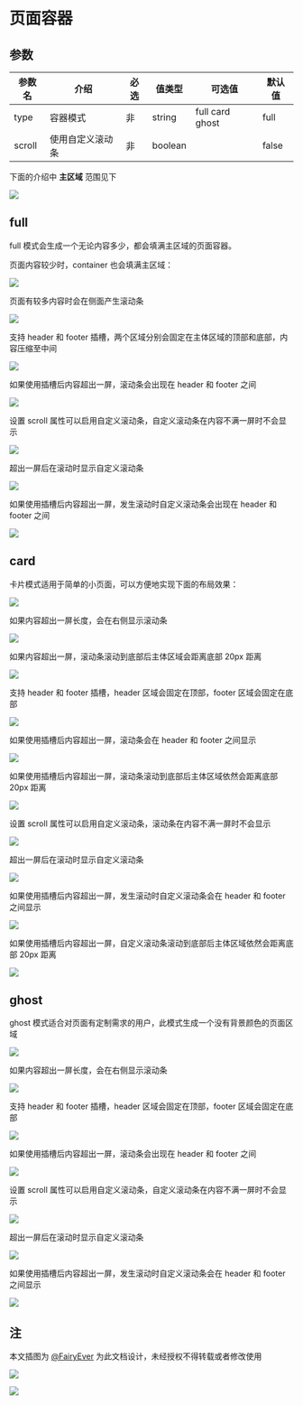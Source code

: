 # 页面容器

## 参数

| 参数名 | 介绍 | 必选 | 值类型 | 可选值 | 默认值 |
| --- | --- | --- | --- | --- | --- |
| type | 容器模式 | 非 | string | full card ghost | full |
| scroll | 使用自定义滚动条 | 非 | boolean |  | false |

下面的介绍中 **主区域** 范围见下

![](http://fairyever.qiniudn.com/2018-07-22-autorename-1-2018-07-22-12-06-18-space-main@2x.png)

## full

full 模式会生成一个无论内容多少，都会填满主区域的页面容器。

页面内容较少时，container 也会填满主区域：

![](http://fairyever.qiniudn.com/d2-container-guide-201807221232AM_full_normal_short@2x.png)

页面有较多内容时会在侧面产生滚动条

![](http://fairyever.qiniudn.com/d2-container-guide-201807221232AM_full_normal_long@2x.png)

支持 header 和 footer 插槽，两个区域分别会固定在主体区域的顶部和底部，内容压缩至中间

![](http://fairyever.qiniudn.com/d2-container-guide-201807221232AM_full_slot_short@2x.png)

如果使用插槽后内容超出一屏，滚动条会出现在 header 和 footer 之间

![](http://fairyever.qiniudn.com/d2-container-guide-201807221232AM_full_slot_long@2x.png)

设置 scroll 属性可以启用自定义滚动条，自定义滚动条在内容不满一屏时不会显示

![](http://fairyever.qiniudn.com/d2-container-guide-201807221232AM_full_bs_short@2x.png)

超出一屏后在滚动时显示自定义滚动条

![](http://fairyever.qiniudn.com/d2-container-guide-201807221232AM_full_bs_long@2x.png)

如果使用插槽后内容超出一屏，发生滚动时自定义滚动条会出现在 header 和 footer 之间

![](http://fairyever.qiniudn.com/d2-container-guide-201807221232AM_full_bs_long-slot@2x.png)

## card

卡片模式适用于简单的小页面，可以方便地实现下面的布局效果：

![](http://fairyever.qiniudn.com/d2-container-guide-201807221232AM_card_normal_short@2x.png)

如果内容超出一屏长度，会在右侧显示滚动条

![](http://fairyever.qiniudn.com/d2-container-guide-201807221232AM_card_normal_long@2x.png)

如果内容超出一屏，滚动条滚动到底部后主体区域会距离底部 20px 距离

![](http://fairyever.qiniudn.com/d2-container-guide-201807221232AM_card_normal_long-scroll-end@2x.png)

支持 header 和 footer 插槽，header 区域会固定在顶部，footer 区域会固定在底部

![](http://fairyever.qiniudn.com/d2-container-guide-201807221232AM_card_slot_short@2x.png)

如果使用插槽后内容超出一屏，滚动条会在 header 和 footer 之间显示

![](http://fairyever.qiniudn.com/d2-container-guide-201807221232AM_card_slot_long@2x.png)

如果使用插槽后内容超出一屏，滚动条滚动到底部后主体区域依然会距离底部 20px 距离

![](http://fairyever.qiniudn.com/d2-container-guide-201807221232AM_card_slot_long-end@2x.png)

设置 scroll 属性可以启用自定义滚动条，滚动条在内容不满一屏时不会显示

![](http://fairyever.qiniudn.com/d2-container-guide-201807221232AM_card_bs_short@2x.png)

超出一屏后在滚动时显示自定义滚动条

![](http://fairyever.qiniudn.com/d2-container-guide-201807221232AM_card_bs_long@2x.png)

如果使用插槽后内容超出一屏，发生滚动时自定义滚动条会在 header 和 footer 之间显示

![](http://fairyever.qiniudn.com/2018-07-22-autorename-1-2018-07-22-12-03-45-long-slot@2x.png)

如果使用插槽后内容超出一屏，自定义滚动条滚动到底部后主体区域依然会距离底部 20px 距离

![](http://fairyever.qiniudn.com/d2-container-guide-201807221232AM_card_bs_long-slot-end@2x.png)

## ghost

ghost 模式适合对页面有定制需求的用户，此模式生成一个没有背景颜色的页面区域

![](http://fairyever.qiniudn.com/d2-container-guide-201807221232AM_ghost_normal_short@2x.png)

如果内容超出一屏长度，会在右侧显示滚动条

![](http://fairyever.qiniudn.com/d2-container-guide-201807221232AM_ghost_normal_long@2x.png)

支持 header 和 footer 插槽，header 区域会固定在顶部，footer 区域会固定在底部

![](http://fairyever.qiniudn.com/d2-container-guide-201807221232AM_ghost_slot_short@2x.png)

如果使用插槽后内容超出一屏，滚动条会出现在 header 和 footer 之间

![](http://fairyever.qiniudn.com/d2-container-guide-201807221232AM_ghost_slot_long@2x.png)

设置 scroll 属性可以启用自定义滚动条，自定义滚动条在内容不满一屏时不会显示

![](http://fairyever.qiniudn.com/d2-container-guide-201807221232AM_ghost_bs_short@2x.png)

超出一屏后在滚动时显示自定义滚动条

![](http://fairyever.qiniudn.com/d2-container-guide-201807221232AM_ghost_bs_long@2x.png)

如果使用插槽后内容超出一屏，发生滚动时自定义滚动条会在 header 和 footer 之间显示

![](http://fairyever.qiniudn.com/d2-container-guide-201807221232AM_ghost_bs_long-slot@2x.png)

## 注

本文插图为 [@FairyEver](https://github.com/FairyEver) 为此文档设计，未经授权不得转载或者修改使用

![](http://fairyever.qiniudn.com/2018-07-22-Snip20180722_2.png)

![](http://fairyever.qiniudn.com/2018-07-22-Snip20180722_6.png)







